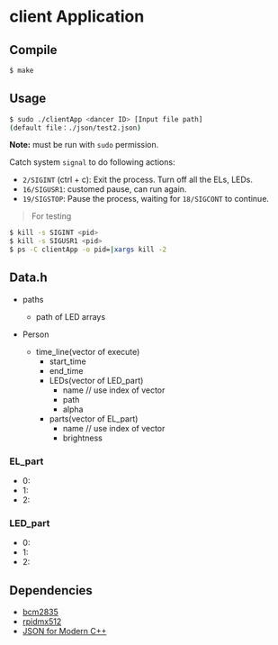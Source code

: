 # client Application

## Compile

```bash
$ make
```

## Usage

```bash
$ sudo ./clientApp <dancer ID> [Input file path]
(default file：./json/test2.json)
```
**Note:** must be run with `sudo` permission.  

Catch system `signal` to do following actions:
- `2/SIGINT` (ctrl + c): Exit the process. Turn off all the ELs, LEDs.
- `16/SIGUSR1`: customed pause, can run again.
- `19/SIGSTOP`: Pause the process, waiting for `18/SIGCONT` to continue.

> For testing  
```bash
$ kill -s SIGINT <pid>
$ kill -s SIGUSR1 <pid>
$ ps -C clientApp -o pid=|xargs kill -2
```

## Data.h

- paths
    - path of LED arrays

- Person
    - time_line(vector of execute)
        - start_time
        - end_time
        - LEDs(vector of LED_part)
            - name // use index of vector 
            - path
            - alpha
        - parts(vector of EL_part)
            - name // use index of vector
            - brightness

### EL_part
- 0:
- 1:
- 2:


### LED_part
- 0:
- 1:
- 2:

## Dependencies
- [bcm2835](https://www.airspayce.com/mikem/bcm2835/)  
- [rpidmx512](https://github.com/vanvught/rpidmx512)  
- [JSON for Modern C++](https://github.com/nlohmann/json)  